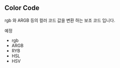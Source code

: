 Color Code
----
 rgb 와 ARGB 등의 컬러 코드 값을 변환 하는 보조 코드 입니다.
 
예정
 - rgb
 - ARGB
 - RYB
 - HSL
 - HSV
 
 
 